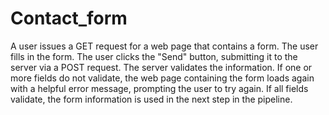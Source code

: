 # Contact_form
A user issues a GET request for a web page that contains a form.
The user fills in the form.
The user clicks the "Send" button, submitting it to the server via a POST request.
The server validates the information.
If one or more fields do not validate, the web page containing the form loads again with a helpful error message, prompting the user to try again.
If all fields validate, the form information is used in the next step in the pipeline.
